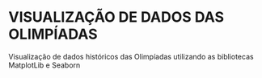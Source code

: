 # VISUALIZAÇÃO DE DADOS DAS OLIMPÍADAS
Visualização de dados históricos das Olimpíadas utilizando as bibliotecas MatplotLib e Seaborn
